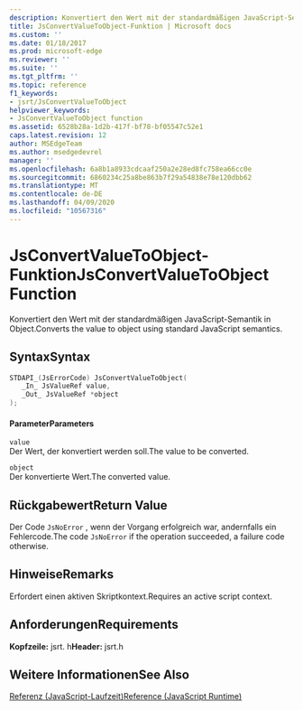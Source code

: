 ```yaml
---
description: Konvertiert den Wert mit der standardmäßigen JavaScript-Semantik in Object.
title: JsConvertValueToObject-Funktion | Microsoft docs
ms.custom: ''
ms.date: 01/18/2017
ms.prod: microsoft-edge
ms.reviewer: ''
ms.suite: ''
ms.tgt_pltfrm: ''
ms.topic: reference
f1_keywords:
- jsrt/JsConvertValueToObject
helpviewer_keywords:
- JsConvertValueToObject function
ms.assetid: 6528b28a-1d2b-417f-bf78-bf05547c52e1
caps.latest.revision: 12
author: MSEdgeTeam
ms.author: msedgedevrel
manager: ''
ms.openlocfilehash: 6a8b1a8933cdcaaf250a2e28ed8fc758ea66cc0e
ms.sourcegitcommit: 6860234c25a8be863b7f29a54838e78e120dbb62
ms.translationtype: MT
ms.contentlocale: de-DE
ms.lasthandoff: 04/09/2020
ms.locfileid: "10567316"
---
```

# <span data-ttu-id="268f7-103">JsConvertValueToObject-Funktion</span><span class="sxs-lookup"><span data-stu-id="268f7-103">JsConvertValueToObject Function</span></span>
<span data-ttu-id="268f7-104">Konvertiert den Wert mit der standardmäßigen JavaScript-Semantik in Object.</span><span class="sxs-lookup"><span data-stu-id="268f7-104">Converts the value to object using standard JavaScript semantics.</span></span>  
  
## <span data-ttu-id="268f7-105">Syntax</span><span class="sxs-lookup"><span data-stu-id="268f7-105">Syntax</span></span>  
  
```cpp  
STDAPI_(JsErrorCode) JsConvertValueToObject(  
   _In_ JsValueRef value,  
   _Out_ JsValueRef *object  
);  
```  
  
#### <span data-ttu-id="268f7-106">Parameter</span><span class="sxs-lookup"><span data-stu-id="268f7-106">Parameters</span></span>  
 `value`  
 <span data-ttu-id="268f7-107">Der Wert, der konvertiert werden soll.</span><span class="sxs-lookup"><span data-stu-id="268f7-107">The value to be converted.</span></span>  
  
 `object`  
 <span data-ttu-id="268f7-108">Der konvertierte Wert.</span><span class="sxs-lookup"><span data-stu-id="268f7-108">The converted value.</span></span>  
  
## <span data-ttu-id="268f7-109">Rückgabewert</span><span class="sxs-lookup"><span data-stu-id="268f7-109">Return Value</span></span>  
 <span data-ttu-id="268f7-110">Der Code `JsNoError` , wenn der Vorgang erfolgreich war, andernfalls ein Fehlercode.</span><span class="sxs-lookup"><span data-stu-id="268f7-110">The code `JsNoError` if the operation succeeded, a failure code otherwise.</span></span>  
  
## <span data-ttu-id="268f7-111">Hinweise</span><span class="sxs-lookup"><span data-stu-id="268f7-111">Remarks</span></span>  
 <span data-ttu-id="268f7-112">Erfordert einen aktiven Skriptkontext.</span><span class="sxs-lookup"><span data-stu-id="268f7-112">Requires an active script context.</span></span>  
  
## <span data-ttu-id="268f7-113">Anforderungen</span><span class="sxs-lookup"><span data-stu-id="268f7-113">Requirements</span></span>  
 <span data-ttu-id="268f7-114">**Kopfzeile:** jsrt. h</span><span class="sxs-lookup"><span data-stu-id="268f7-114">**Header:** jsrt.h</span></span>  
  
## <span data-ttu-id="268f7-115">Weitere Informationen</span><span class="sxs-lookup"><span data-stu-id="268f7-115">See Also</span></span>  
 [<span data-ttu-id="268f7-116">Referenz (JavaScript-Laufzeit)</span><span class="sxs-lookup"><span data-stu-id="268f7-116">Reference (JavaScript Runtime)</span></span>](../chakra-hosting/reference-javascript-runtime.md)